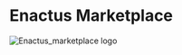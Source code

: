 # Enactus Marketplace
![Enactus_marketplace logo](https://user-images.githubusercontent.com/60908967/150687281-2742bd6f-e9d7-4079-8f0c-ec288ce2becc.jpeg)
